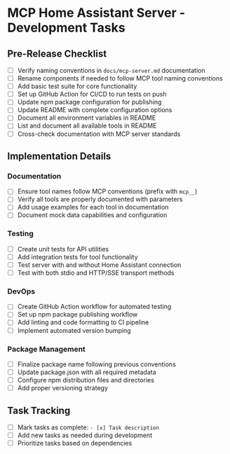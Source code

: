 # MCP Home Assistant Server - Development Tasks

## Pre-Release Checklist

- [ ] Verify naming conventions in `docs/mcp-server.md` documentation
- [ ] Rename components if needed to follow MCP tool naming conventions
- [ ] Add basic test suite for core functionality
- [ ] Set up GitHub Action for CI/CD to run tests on push
- [ ] Update npm package configuration for publishing
- [ ] Update README with complete configuration options
- [ ] Document all environment variables in README
- [ ] List and document all available tools in README
- [ ] Cross-check documentation with MCP server standards

## Implementation Details

### Documentation

- [ ] Ensure tool names follow MCP conventions (prefix with `mcp__`)
- [ ] Verify all tools are properly documented with parameters
- [ ] Add usage examples for each tool in documentation
- [ ] Document mock data capabilities and configuration

### Testing

- [ ] Create unit tests for API utilities
- [ ] Add integration tests for tool functionality
- [ ] Test server with and without Home Assistant connection
- [ ] Test with both stdio and HTTP/SSE transport methods

### DevOps

- [ ] Create GitHub Action workflow for automated testing
- [ ] Set up npm package publishing workflow
- [ ] Add linting and code formatting to CI pipeline
- [ ] Implement automated version bumping

### Package Management

- [ ] Finalize package name following previous conventions
- [ ] Update package.json with all required metadata
- [ ] Configure npm distribution files and directories
- [ ] Add proper versioning strategy

## Task Tracking

- [ ] Mark tasks as complete: `- [x] Task description`
- [ ] Add new tasks as needed during development
- [ ] Prioritize tasks based on dependencies
